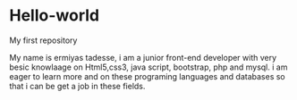 # Hello-world
My first repository

My name is ermiyas tadesse, i am a junior front-end developer with very besic knowlaage on Html5,css3, java script, bootstrap, php and mysql. i am eager to learn more and on these programing languages and databases so that i can be get a job in these fields.
